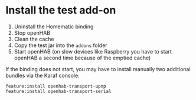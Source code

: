# Install the test add-on

1. Uninstall the Homematic binding 
1. Stop openHAB
1. Clean the cache
1. Copy the test jar into the `addons` folder
1. Start openHAB (on slow devices like Raspberry you have to start openHAB a second time because of the emptied cache)

If the binding does not start, you may have to install manually two additional bundles via the Karaf console:

```
feature:install openhab-transport-upnp
feature:install openhab-transport-serial
```